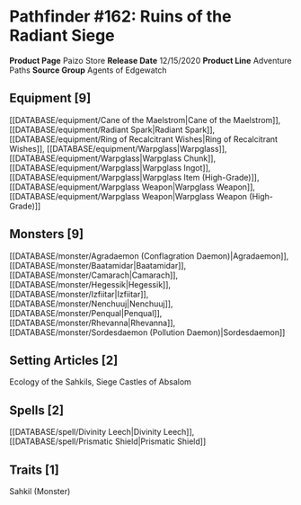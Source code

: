 ﻿---
id: '54'
name: Pathfinder 162. Ruins of the Radiant Siege
rarity: Common
rus_type_level: null
source: null
trait: null
type: Source

---
# Pathfinder #162: Ruins of the Radiant Siege

**Product Page** Paizo Store
**Release Date** 12/15/2020
**Product Line** Adventure Paths
**Source Group** Agents of Edgewatch

## Equipment [9]

[[DATABASE/equipment/Cane of the Maelstrom|Cane of the Maelstrom]], [[DATABASE/equipment/Radiant Spark|Radiant Spark]], [[DATABASE/equipment/Ring of Recalcitrant Wishes|Ring of Recalcitrant Wishes]], [[DATABASE/equipment/Warpglass|Warpglass]], [[DATABASE/equipment/Warpglass|Warpglass Chunk]], [[DATABASE/equipment/Warpglass|Warpglass Ingot]], [[DATABASE/equipment/Warpglass|Warpglass Item (High-Grade)]], [[DATABASE/equipment/Warpglass Weapon|Warpglass Weapon]], [[DATABASE/equipment/Warpglass Weapon|Warpglass Weapon (High-Grade)]]

## Monsters [9]

[[DATABASE/monster/Agradaemon (Conflagration Daemon)|Agradaemon]], [[DATABASE/monster/Baatamidar|Baatamidar]], [[DATABASE/monster/Camarach|Camarach]], [[DATABASE/monster/Hegessik|Hegessik]], [[DATABASE/monster/Izfiitar|Izfiitar]], [[DATABASE/monster/Nenchuuj|Nenchuuj]], [[DATABASE/monster/Penqual|Penqual]], [[DATABASE/monster/Rhevanna|Rhevanna]], [[DATABASE/monster/Sordesdaemon (Pollution Daemon)|Sordesdaemon]]

## Setting Articles [2]

Ecology of the Sahkils, Siege Castles of Absalom

## Spells [2]

[[DATABASE/spell/Divinity Leech|Divinity Leech]], [[DATABASE/spell/Prismatic Shield|Prismatic Shield]]

## Traits [1]

Sahkil (Monster)